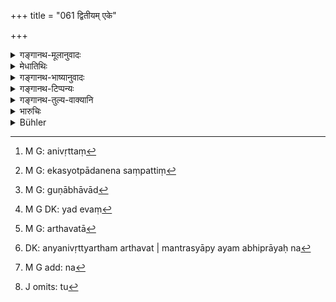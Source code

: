 +++
title = "061 द्वितीयम् एके"

+++

<details><summary>गङ्गानथ-मूलानुवादः</summary>

Some people, learned in the subject, admit, on the basis of propriety, of a second procreation on women,—perceiving, as they do, that the couple’s purpose of authorisation’ is not (otherwise) accomplished.—(61)
</details>

<details><summary>मेधातिथिः</summary>

[^१४४]:
     M G: anivṛttaṃ

**द्वितीयः** पुत्र इत्य् एकेषां मतम् । **तद्विदः** क्षेत्रजोत्पत्तिविधिज्ञाः । **अनिर्वृत्तं**[^१४५]** नियोगार्थं** **पश्यन्तः** । नियुक्तया प्रजोत्पादयितव्येत्य् अस्य विधेर् एकस्योत्पादनेनासंपत्तिं[^१४६] **मन्यन्ते** । एकवचनम् अविवक्षितं **मन्यन्ते** । कस् तेषाम् अभिप्रायः । एकवचनम् अविवक्षितं मन्यन्ते । द्रव्यप्रधानत्वात् कर्मणो गुणभावाद्[^१४७] अविवक्षा, ग्रहैकत्ववत् । 


[^१४७]:
     M G: guṇābhāvād


[^१४६]:
     M G: ekasyotpādanena saṃpattiṃ


[^१४५]:
     M G: anivṛttaṃ

- <u>ननु</u> चानुपात्तोपदेशे सत्य् अपि द्वितीयया द्रव्यप्राधान्यावगमे संख्यादिविशेषेण विवक्षा स्थितैव । "उद्वहेत द्विजो भार्याम्" (म्ध् ३.४) इति लिङ्गाद् अपत्यविधाव् एकत्वसंख्यातिक्रमो "दशास्यां पुत्रान् आधेहि" इति (र्व् ९.१०.७) । 

- <u>यद्य् एवं</u>[^१४८] न द्वित्व एवावस्थानम् । अस्याम् एवाशङ्कायां **द्वितीयम्** इति वचनम् अन्यनिवृत्त्यर्थम् । अर्थवत्ता[^१४९] तस्याप्य् अयम् अभिप्रायः[^१५०] । औरसे[^१५१] लिङ्गं विवाहप्रकरणे तु[^१५२] मन्त्रपाठात् । इह त्व् एकत्वातिक्रमः, "अपुत्र एकपुत्रः" इति शिष्टप्रवादात् । अथ वास्या एव स्मृतेर् द्वितीयपुत्रस्तुतिकल्पनात् । **धर्मतः** शिष्टाचारतः ॥ ९.६१ ॥


[^१५२]:
     J omits: tu


[^१५१]:
     M G add: na


[^१५०]:
     DK: anyanivṛttyartham arthavat | mantrasyāpy ayam abhiprāyaḥ na


[^१४९]:
     M G: arthavatā


[^१४८]:
     M G DK: yad evaṃ
</details>

<details><summary>गङ्गानथ-भाष्यानुवादः</summary>

A second son also should be begotten;—such is the opinion of some people.

‘*Learned in the subject*’—persons versed in the laws relating to the
*begetting* of ‘*Kṣetraja*’ sons.

‘*Perceiving that the purpose of authorisation is not accomplished*’.—These people hold that the injunction, that ‘the woman on being authorised should begot a child’, is not fulfilled by the begetting of a single son.

What is the real intention of these men?

They hold that the singular number (in the word ‘son’ in the injunction ‘a son is to be begotten’) is not meant to be significant; since it is the *substance* that forms the more important factor, and no qualification attaches to the act, which shows that no significance can attach to the singular number; just as in the case of the word ‘cup’ (in the injunction ‘wash the cup’).

“In the case of injunctions of things not already spoken of elsewhere, even though the *substance* is recognised as the predominant factor, yet the significance of such specifications as those by means of number and such qualifications remains undisturbed; *e.g*., in such injunctions as the ‘twice-born man shall marry *a woman*’. Then from the indicative power of such mantra-texts as ‘Beget ten sons on this girl’, it is clear that the number *one* as pertaining to *children* is not to be observed.

“In that case the man need not rest with *two* sons only.” In fact it is in view of this that the text has added the term ‘*second*’, the use whereof lies in the precluding of the possibility of more sons than two. This same is the sense of the *mantra-text* also, which pertains to the ‘*aurasa*’ (body-born) son, the text occuring in the section on Marriage. In the present instance however, all that is intended is the exceeding of the number ‘one’; and this on the strength of the saying current, among cultured people that ‘a man with one son is as good as sonless’, or on that of the present verse containing the eulogisation of the second son.

‘*On* *the* *basis of propriety*’—*i.e*. on the strength of the practice of cultured people.—(61)
</details>

<details><summary>गङ्गानथ-टिप्पन्यः</summary>

This verse is quoted in *Vyavahāra-Bālambhaṭṭī* (p. 700);—and in
*Smṛticandrikā* (Saṃskāra, p. 225) which notes that this view has been
held by some people on the ground that one son is as good as none at all.
</details>

<details><summary>गङ्गानथ-तुल्य-वाक्यानि</summary>

**(verses 9.60-68)  
**

See Comparative notes for [Verse 9.60].
</details>

<details><summary>भारुचिः</summary>

अनयोः स्मृत्योर् द्वितीयपुत्रजननस्मृतिर् ज्यायसी, सन्तानानुग्रहात् । कारणम् अत्र गृह्यत इति चेद् उभयत्र कारणग्रहणाद् अप्रवृत्तिर् एवं सति स्यात् ॥ ९.६१ ॥
</details>

<details><summary>Bühler</summary>

061	Some (sages), versed in the law, considering the purpose of the appointment not to have been attained by those two (on the birth of the first), think that a second (son) may be lawfully procreated on (such) women.
</details>
